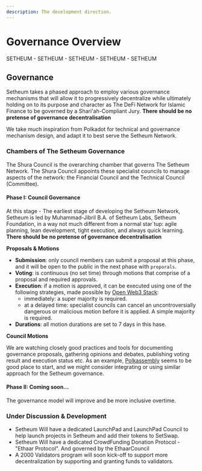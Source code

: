 ```yaml
---
description: The development direction.
---
```


# Governance Overview

SETHEUM - SETHEUM - SETHEUM - SETHEUM - SETHEUM
## Governance

Setheum takes a phased approach to employ various governance mechanisms that will allow it to progressively decentralize while ultimately holding on to its purpose and character as The DeFi Network for Islamic Finance to be governed by a Shari'ah-Compliant Jury. **There should be no pretense of governance decentralisation**

We take much inspiration from Polkadot for technical and governance mechanism design, and adapt it to best serve the Setheum Network.

### Chambers of The Setheum Governance

The Shura Council is the overarching chamber that governs The Setheum Network. The Shura Council appoints these specialist councils to manage aspects of the network: the Financial Council and the Technical Council \(Committee\).

#### Phase I: Council Governance

At this stage - The earliest stage of developing the Setheum Network, Setheum is led by Muhammad-Jibril B.A. of Setheum Labs, Setheum Foundation, in a way not much different from a normal star`tup: agile planning, lean development, tight execution, and always quick learning. **There should be no pretense of governance decentralisation**

**Proposals & Motions**

* **Submission**: only council members can submit a proposal at this phase, and it will be open to the public in the next phase with `proporals`.
* **Voting**: is continuous \(no set time\) through motions that comprise of a proposal and required approvals.
* **Execution**: if a motion is approved, it can be executed using one of the following strategies, made possible by [Open Web3 Stack](https://github.com/open-web3-stack/open-runtime-module-library):
  * immediately: a super majority is required.
  * at a delayed time: specialist councils can cancel an uncontroversially dangerous or malicious motion before it is applied. A simple majority is required.
* **Durations**: all motion durations are set to 7 days in this hase.

**Council Motions** 

We are watching closely good practices and tools for documenting governance proposals, gathering opinions and debates, publishing voting result and execution status etc. As an example, [Polkassembly](https://kusama.polkassembly.io/) seems to be good place to start, and we might consider integrating or using similar approach for the Setheum governance.

#### Phase II: Coming soon...
The governance model will improve and be more inclusive overtime.

### Under Discussion & Development

* Setheum Will have a dedicated LaunchPad and LaunchPad Council to help launch projects in Setheum and add their tokens to SetSwap.
* Setheum Will have a dedicated CrowdFunding Donation Protocol - "Ethaar Protocol". And governed by the EthaarCouncil
* A 2000 Validators program will soon kick-off to support more
decentralization by supporting and granting funds to validators.
